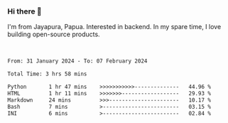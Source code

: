 ### Hi there 👋

I'm from Jayapura, Papua. Interested in backend. In my spare time, I love building open-source products.

<br>

 
 <!--START_SECTION:waka-->

```txt
From: 31 January 2024 - To: 07 February 2024

Total Time: 3 hrs 58 mins

Python       1 hr 47 mins    >>>>>>>>>>>--------------   44.96 %
HTML         1 hr 11 mins    >>>>>>>------------------   29.93 %
Markdown     24 mins         >>>----------------------   10.17 %
Bash         7 mins          >------------------------   03.15 %
INI          6 mins          >------------------------   02.84 %
```

<!--END_SECTION:waka-->
